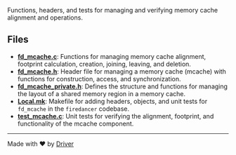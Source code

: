 <!--------------------------------------------------------------------------------->
<!-- IMPORTANT: This file is auto-generated by Driver (https://driver.ai). -------->
<!-- Manual edits may be overwritten on future commits. --------------------------->
<!--------------------------------------------------------------------------------->

Functions, headers, and tests for managing and verifying memory cache alignment and operations.


## Files
- **[fd_mcache.c](fd_mcache.c.md)**: Functions for managing memory cache alignment, footprint calculation, creation, joining, leaving, and deletion.
- **[fd_mcache.h](fd_mcache.h.md)**: Header file for managing a memory cache (mcache) with functions for construction, access, and synchronization.
- **[fd_mcache_private.h](fd_mcache_private.h.md)**: Defines the structure and functions for managing the layout of a shared memory region in a memory cache.
- **[Local.mk](Local.mk.md)**: Makefile for adding headers, objects, and unit tests for `fd_mcache` in the `firedancer` codebase.
- **[test_mcache.c](test_mcache.c.md)**: Unit tests for verifying the alignment, footprint, and functionality of the mcache component.

---
Made with ❤️ by [Driver](https://www.driver.ai/)